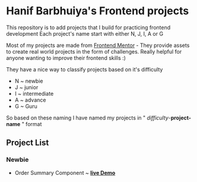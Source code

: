 # Hanif Barbhuiya's Frontend projects

This repository is to add projects that I build for practicing frontend development
Each project's name start with either N, J, I, A or G

Most of my projects are made from [Frontend Mentor](https://www.frontendmentor.io/home) - They provide assets to create real world projects in the form of challenges. Really helpful for anyone wanting to improve their frontend skills :)  

They have a nice way to classify projects based on it's difficulty
 - N ~ newbie
 - J ~ junior
 - I ~ intermediate
 - A ~ advance
 - G ~ Guru

So based on these naming I have named my projects in " _difficulty_-**project-name** " format

## Project List
### Newbie
 - Order Summary Component ~ [**live Demo**](https://1hanif1.github.io/Frontend-Projects/N-Order-Summary-Component/)
